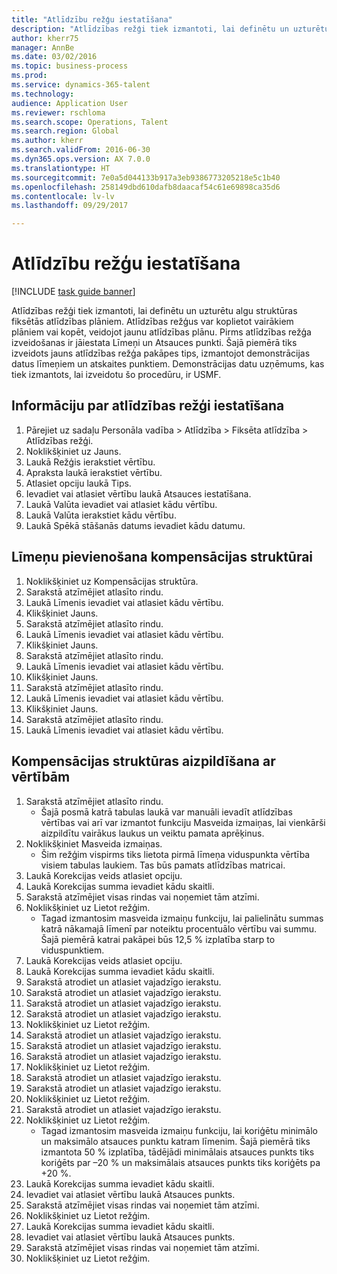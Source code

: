 ```yaml
--- 
title: "Atlīdzību režģu iestatīšana"
description: "Atlīdzības režģi tiek izmantoti, lai definētu un uzturētu algu struktūras fiksētās atlīdzības plāniem."
author: kherr75
manager: AnnBe
ms.date: 03/02/2016
ms.topic: business-process
ms.prod: 
ms.service: dynamics-365-talent
ms.technology: 
audience: Application User
ms.reviewer: rschloma
ms.search.scope: Operations, Talent
ms.search.region: Global
ms.author: kherr
ms.search.validFrom: 2016-06-30
ms.dyn365.ops.version: AX 7.0.0
ms.translationtype: HT
ms.sourcegitcommit: 7e0a5d044133b917a3eb9386773205218e5c1b40
ms.openlocfilehash: 258149dbd610dafb8daacaf54c61e69898ca35d6
ms.contentlocale: lv-lv
ms.lasthandoff: 09/29/2017

---
```

# <a name="set-up-compensation-grids"></a>Atlīdzību režģu iestatīšana

[!INCLUDE [task guide banner](../../includes/task-guide-banner.md)]

Atlīdzības režģi tiek izmantoti, lai definētu un uzturētu algu struktūras fiksētās atlīdzības plāniem. Atlīdzības režģus var koplietot vairākiem plāniem vai kopēt, veidojot jaunu atlīdzības plānu.  Pirms atlīdzības režģa izveidošanas ir jāiestata Līmeņi un Atsauces punkti. Šajā piemērā tiks izveidots jauns atlīdzības režģa pakāpes tips, izmantojot demonstrācijas datus līmeņiem un atskaites punktiem. Demonstrācijas datu uzņēmums, kas tiek izmantots, lai izveidotu šo procedūru, ir USMF.


## <a name="set-up-information-about-the-compensation-grid"></a>Informāciju par atlīdzības režģi iestatīšana
1. Pārejiet uz sadaļu Personāla vadība > Atlīdzība > Fiksēta atlīdzība > Atlīdzības režģi.
2. Noklikšķiniet uz Jauns.
3. Laukā Režģis ierakstiet vērtību.
4. Apraksta laukā ierakstiet vērtību.
5. Atlasiet opciju laukā Tips.
6. Ievadiet vai atlasiet vērtību laukā Atsauces iestatīšana.
7. Laukā Valūta ievadiet vai atlasiet kādu vērtību.
8. Laukā Valūta ierakstiet kādu vērtību.
9. Laukā Spēkā stāšanās datums ievadiet kādu datumu.

## <a name="add-levels-to-the-compensation-structure"></a>Līmeņu pievienošana kompensācijas struktūrai
1. Noklikšķiniet uz Kompensācijas struktūra.
2. Sarakstā atzīmējiet atlasīto rindu.
3. Laukā Līmenis ievadiet vai atlasiet kādu vērtību.
4. Klikšķiniet Jauns.
5. Sarakstā atzīmējiet atlasīto rindu.
6. Laukā Līmenis ievadiet vai atlasiet kādu vērtību.
7. Klikšķiniet Jauns.
8. Sarakstā atzīmējiet atlasīto rindu.
9. Laukā Līmenis ievadiet vai atlasiet kādu vērtību.
10. Klikšķiniet Jauns.
11. Sarakstā atzīmējiet atlasīto rindu.
12. Laukā Līmenis ievadiet vai atlasiet kādu vērtību.
13. Klikšķiniet Jauns.
14. Sarakstā atzīmējiet atlasīto rindu.
15. Laukā Līmenis ievadiet vai atlasiet kādu vērtību.

## <a name="fill-in-the-compensation-structure-with-values"></a>Kompensācijas struktūras aizpildīšana ar vērtībām
1. Sarakstā atzīmējiet atlasīto rindu.
    * Šajā posmā katrā tabulas laukā var manuāli ievadīt atlīdzības vērtības vai arī var izmantot funkciju Masveida izmaiņas, lai vienkārši aizpildītu vairākus laukus un veiktu pamata aprēķinus.  
2. Noklikšķiniet Masveida izmaiņas.
    * Šim režģim vispirms tiks lietota pirmā līmeņa viduspunkta vērtība visiem tabulas laukiem. Tas būs pamats atlīdzības matricai.  
3. Laukā Korekcijas veids atlasiet opciju.
4. Laukā Korekcijas summa ievadiet kādu skaitli.
5. Sarakstā atzīmējiet visas rindas vai noņemiet tām atzīmi.
6. Noklikšķiniet uz Lietot režģim.
    * Tagad izmantosim masveida izmaiņu funkciju, lai palielinātu summas katrā nākamajā līmenī par noteiktu procentuālo vērtību vai summu. Šajā piemērā katrai pakāpei būs 12,5 % izplatība starp to viduspunktiem.  
7. Laukā Korekcijas veids atlasiet opciju.
8. Laukā Korekcijas summa ievadiet kādu skaitli.
9. Sarakstā atrodiet un atlasiet vajadzīgo ierakstu.
10. Sarakstā atrodiet un atlasiet vajadzīgo ierakstu.
11. Sarakstā atrodiet un atlasiet vajadzīgo ierakstu.
12. Sarakstā atrodiet un atlasiet vajadzīgo ierakstu.
13. Noklikšķiniet uz Lietot režģim.
14. Sarakstā atrodiet un atlasiet vajadzīgo ierakstu.
15. Sarakstā atrodiet un atlasiet vajadzīgo ierakstu.
16. Sarakstā atrodiet un atlasiet vajadzīgo ierakstu.
17. Noklikšķiniet uz Lietot režģim.
18. Sarakstā atrodiet un atlasiet vajadzīgo ierakstu.
19. Sarakstā atrodiet un atlasiet vajadzīgo ierakstu.
20. Noklikšķiniet uz Lietot režģim.
21. Sarakstā atrodiet un atlasiet vajadzīgo ierakstu.
22. Noklikšķiniet uz Lietot režģim.
    * Tagad izmantosim masveida izmaiņu funkciju, lai koriģētu minimālo un maksimālo atsauces punktu katram līmenim. Šajā piemērā tiks izmantota 50 % izplatība, tādējādi minimālais atsauces punkts tiks koriģēts par –20 % un maksimālais atsauces punkts tiks koriģēts pa +20 %.  
23. Laukā Korekcijas summa ievadiet kādu skaitli.
24. Ievadiet vai atlasiet vērtību laukā Atsauces punkts.
25. Sarakstā atzīmējiet visas rindas vai noņemiet tām atzīmi.
26. Noklikšķiniet uz Lietot režģim.
27. Laukā Korekcijas summa ievadiet kādu skaitli.
28. Ievadiet vai atlasiet vērtību laukā Atsauces punkts.
29. Sarakstā atzīmējiet visas rindas vai noņemiet tām atzīmi.
30. Noklikšķiniet uz Lietot režģim.


